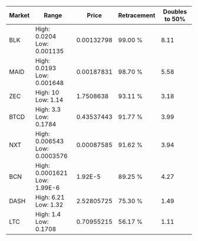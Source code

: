 | Market | Range | Price| Retracement | Doubles to 50% |
| --- | --- | --- | --- | --- |
| BLK | High: 0.0204<br />Low: 0.001135 | 0.00132798 | 99.00 % | 8.11 |
| MAID | High: 0.0193<br />Low: 0.001648 | 0.00187831 | 98.70 % | 5.58 |
| ZEC | High: 10<br />Low: 1.14 | 1.7508638 | 93.11 % | 3.18 |
| BTCD | High: 3.3<br />Low: 0.1784 | 0.43537443 | 91.77 % | 3.99 |
| NXT | High: 0.006543<br />Low: 0.0003576 | 0.00087585 | 91.62 % | 3.94 |
| BCN | High: 0.0001621<br />Low: 1.99E-6 | 1.92E-5 | 89.25 % | 4.27 |
| DASH | High: 6.21<br />Low: 1.32 | 2.52805725 | 75.30 % | 1.49 |
| LTC | High: 1.4<br />Low: 0.1708 | 0.70955215 | 56.17 % | 1.11 |
